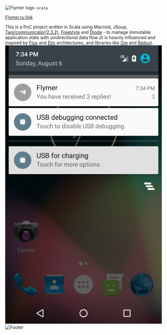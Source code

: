 ![Flymer logo](http://flymer.ru/img/logo/logo.png "Flymer logo")``-scala``

[Flymer.ru link](http://flymer.ru)

This is a PoC project written in Scala using Macroid, JSoup, [Taig/communicator(2.3.2)](https://github.com/Taig/Communicator/tree/2.3.2), [Freestyle](http://frees.io) and [Diode](https://github.com/suzaku-io/diode) - to manage immutable application state with unidirectional data flow (it is heavily influenced and inspired by [Flux](https://facebook.github.io/flux/) and [Elm](http://elm-lang.org) architectures, and libraries like [Om](https://github.com/omcljs/om) and [Redux](http://redux.js.org)).
![Screenshot](https://raw.githubusercontent.com/artkostm/flymer-scala/master/Screenshot_1502037258.png "Screeenshot")
![Footer](http://flymer.ru/img/footer.png "Footer")
